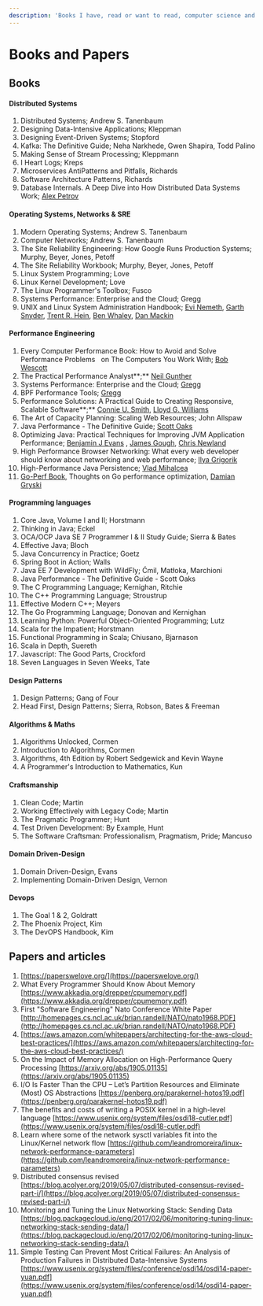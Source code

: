 ```yaml
---
description: 'Books I have, read or want to read, computer science and stuff.'
---
```


# Books and Papers

## Books

#### Distributed Systems

1. Distributed Systems; Andrew S. Tanenbaum
2. Designing Data-Intensive Applications; Kleppman
3. Designing Event-Driven Systems; Stopford
4. Kafka: The Definitive Guide; Neha Narkhede, Gwen Shapira, Todd Palino
5. Making Sense of Stream Processing; Kleppmann
6. I Heart Logs; Kreps
7. Microservices AntiPatterns and Pitfalls, Richards
8. Software Architecture Patterns, Richards
9. Database Internals. A Deep Dive into How Distributed Data Systems Work; [Alex Petrov](https://www.amazon.com/Alex-Petrov/e/B07YC94DMN/ref=dp_byline_cont_book_1) 

#### Operating Systems, Networks & SRE

1. Modern Operating Systems; Andrew S. Tanenbaum
2. Computer Networks; Andrew S. Tanenbaum
3. The Site Reliability Engineering: How Google Runs Production Systems; Murphy, Beyer, Jones, Petoff
4. The Site Reliability Workbook; Murphy, Beyer, Jones, Petoff
5. Linux System Programming; Love
6. Linux Kernel Development; Love
7. The Linux Programmer's Toolbox; Fusco
8. Systems Performance: Enterprise and the Cloud; Gregg
9. UNIX and Linux System Administration Handbook;  [Evi Nemeth](https://www.amazon.com/s/ref=dp_byline_sr_book_1?ie=UTF8&field-author=Evi+Nemeth&text=Evi+Nemeth&sort=relevancerank&search-alias=books), [Garth Snyder](https://www.amazon.com/s/ref=dp_byline_sr_book_2?ie=UTF8&field-author=Garth+Snyder&text=Garth+Snyder&sort=relevancerank&search-alias=books), [Trent R. Hein](https://www.amazon.com/Trent-R-Hein/e/B001IGFJ5Q/ref=dp_byline_cont_book_3), [Ben Whaley](https://www.amazon.com/Ben-Whaley/e/B0725R4PV5/ref=dp_byline_cont_book_4), [Dan Mackin](https://www.amazon.com/Dan-Mackin/e/B076FDP78H/ref=dp_byline_cont_book_5) 

#### Performance Engineering

1. Every Computer Performance Book: How to Avoid and Solve Performance Problems     on The Computers You Work With; [Bob Wescott](https://www.amazon.com/Bob-Wescott/e/B00C7CHP34/ref=dp_byline_cont_book_1) 
2. The Practical Performance Analyst**;** [Neil Gunther](https://www.amazon.co.uk/s/ref=dp_byline_sr_book_1?ie=UTF8&field-author=Neil+Gunther&text=Neil+Gunther&sort=relevancerank&search-alias=books-uk) 
3. Systems Performance: Enterprise and the Cloud; [Gregg](https://www.amazon.com/Brendan-Gregg/e/B004GG0SEW)
4. BPF Performance Tools; [Gregg](https://www.amazon.com/Brendan-Gregg/e/B004GG0SEW)
5. Performance Solutions: A Practical Guide to Creating Responsive, Scalable Software**;**  [Connie U. Smith](https://www.amazon.com/Connie-U-Smith/e/B001IQXC9Q/ref=dp_byline_cont_book_1), [Lloyd G. Williams](https://www.amazon.com/s/ref=dp_byline_sr_book_2?ie=UTF8&field-author=Lloyd+G.+Williams&text=Lloyd+G.+Williams&sort=relevancerank&search-alias=books)
6. The Art of Capacity Planning: Scaling Web Resources; John Allspaw
7. Java Performance - The Definitive Guide; [Scott Oaks](https://www.amazon.com/Scott-Oaks/e/B000APH2E2)
8. Optimizing Java: Practical Techniques for Improving JVM Application Performance;  [Benjamin J Evans](https://www.amazon.com/Benjamin-J-Evans/e/B07DGL1TM4/ref=dp_byline_cont_book_1) , [James Gough](https://www.amazon.com/s/ref=dp_byline_sr_book_2?ie=UTF8&field-author=James+Gough&text=James+Gough&sort=relevancerank&search-alias=books), [Chris Newland](https://www.amazon.com/Chris-Newland/e/B07L4YL11R/ref=dp_byline_cont_book_3)
9. High Performance Browser Networking: What every web developer should know about networking and web performance; [Ilya Grigorik](https://www.amazon.com/Ilya-Grigorik/e/B00CNKCS1E/ref=dp_byline_cont_ebooks_1)
10. High-Performance Java Persistence; [Vlad Mihalcea](https://www.amazon.com/Vlad-Mihalcea/e/B01N8PGJ7E/ref=dp_byline_cont_book_1) 
11. [Go-Perf Book,](https://github.com/dgryski/go-perfbook) Thoughts on Go performance optimization, [Damian Gryski](https://twitter.com/dgryski)

#### Programming languages

1. Core Java, Volume I and II; Horstmann
2. Thinking in Java; Eckel
3. OCA/OCP Java SE 7 Programmer I & II Study Guide; Sierra & Bates
4. Effective Java; Bloch
5. Java Concurrency in Practice; Goetz
6. Spring Boot in Action; Walls
7. Java EE 7 Development with WildFly; Ćmil, Matłoka, Marchioni
8. Java Performance - The Definitive Guide - Scott Oaks
9. The C Programming Language; Kernighan, Ritchie
10. The C++ Programming Language; Stroustrup
11. Effective Modern C++; Meyers
12. The Go Programming Language; Donovan and Kernighan
13. Learning Python: Powerful Object-Oriented Programming; Lutz
14. Scala for the Impatient; Horstmann
15. Functional Programming in Scala; Chiusano, Bjarnason
16. Scala in Depth, Suereth
17. Javascript: The Good Parts, Crockford
18. Seven Languages in Seven Weeks, Tate

#### Design Patterns

1. Design Patterns; Gang of Four
2. Head First, Design Patterns; Sierra, Robson, Bates & Freeman

#### Algorithms & Maths

1. Algorithms Unlocked, Cormen
2. Introduction to Algorithms, Cormen
3. Algorithms, 4th Edition by Robert Sedgewick and Kevin Wayne
4. A Programmer's Introduction to Mathematics, Kun

#### Craftsmanship

1. Clean Code; Martin
2. Working Effectively with Legacy Code; Martin
3. The Pragmatic Programmer; Hunt
4. Test Driven Development: By Example, Hunt
5. The Software Craftsman: Professionalism, Pragmatism, Pride; Mancuso

#### Domain Driven-Design

1. Domain Driven-Design, Evans
2. Implementing Domain-Driven Design, Vernon

#### Devops

1. The Goal 1 & 2, Goldratt
2. The Phoenix Project, Kim
3. The DevOPS Handbook, Kim



## Papers and articles

1. [https://paperswelove.org/](https://paperswelove.org/)
2. What Every Programmer Should Know About Memory [https://www.akkadia.org/drepper/cpumemory.pdf](https://www.akkadia.org/drepper/cpumemory.pdf)
3. First "Software Engineering" Nato Conference White Paper [http://homepages.cs.ncl.ac.uk/brian.randell/NATO/nato1968.PDF](http://homepages.cs.ncl.ac.uk/brian.randell/NATO/nato1968.PDF)
4. [https://aws.amazon.com/whitepapers/architecting-for-the-aws-cloud-best-practices/](https://aws.amazon.com/whitepapers/architecting-for-the-aws-cloud-best-practices/) 
5. On the Impact of Memory Allocation on High-Performance Query Processing [https://arxiv.org/abs/1905.01135](https://arxiv.org/abs/1905.01135)
6. I/O Is Faster Than the CPU – Let’s Partition Resources and Eliminate \(Most\) OS Abstractions [https://penberg.org/parakernel-hotos19.pdf](https://penberg.org/parakernel-hotos19.pdf)
7. The benefits and costs of writing a POSIX kernel in a high-level language [https://www.usenix.org/system/files/osdi18-cutler.pdf](https://www.usenix.org/system/files/osdi18-cutler.pdf)
8. Learn where some of the network sysctl variables fit into the Linux/Kernel network flow [https://github.com/leandromoreira/linux-network-performance-parameters](https://github.com/leandromoreira/linux-network-performance-parameters)
9. Distributed consensus revised [https://blog.acolyer.org/2019/05/07/distributed-consensus-revised-part-i/](https://blog.acolyer.org/2019/05/07/distributed-consensus-revised-part-i/)
10. Monitoring and Tuning the Linux Networking Stack: Sending Data [https://blog.packagecloud.io/eng/2017/02/06/monitoring-tuning-linux-networking-stack-sending-data/](https://blog.packagecloud.io/eng/2017/02/06/monitoring-tuning-linux-networking-stack-sending-data/)
11. Simple Testing Can Prevent Most Critical Failures: An Analysis of Production Failures in Distributed Data-Intensive Systems [https://www.usenix.org/system/files/conference/osdi14/osdi14-paper-yuan.pdf](https://www.usenix.org/system/files/conference/osdi14/osdi14-paper-yuan.pdf)

